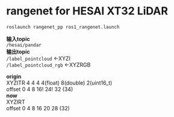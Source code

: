 # rangenet for HESAI XT32 LiDAR

`roslaunch rangenet_pp ros1_rangenet.launch`  

**输入topic**  
`/hesai/pandar`  
**输出topic**  
`/label_pointcloud`      <-XYZI  
`/label_pointcloud_rgb`  <-XYZRGB  

**origin**  
XYZITR 4 4 4 4(float) 8(double) 2(uint16_t)  
offset 0 4 8 16! 24! 32 (34)  
**now**  
XYZIRT  
offset 0 4 8 16 20 28 (32)
